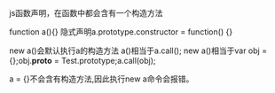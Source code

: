 js函数声明，在函数中都会含有一个构造方法

function a(){}
隐式声明a.prototype.constructor = function() {}

new a()会默认执行a的构造方法
a()相当于a.call();
new a()相当于var obj = {};obj.__proto__ = Test.prototype;a.call(obj);



a = {}不会含有构造方法,因此执行new a命令会报错。
